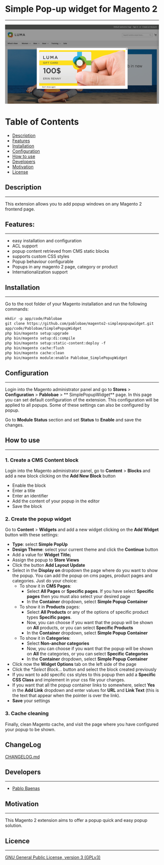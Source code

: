 # Simple Pop-up widget for Magento 2

___

![alt Simple Popup extension for Magento 2](https://raw.githubusercontent.com/pablobae/markdown-images/master/magento2-simplepopupwidget/magento2-simplepopupwidget-header.png?raw=true "Simple Popup Widget for Magento 2")

# Table of Contents

* [Description](#description)
* [Features](#features)
* [Installation](#installation)
* [Configuration](#configuration)
* [How to use](#how-to-use)
* [Developers](#developers)
* [Motivation](#motivation)
* [License](#licence)

## Description

___

This extension allows you to add popup windows on any Magento 2 frontend page.

## Features:

___

* easy installation and configuration
* ACL support
* popup content retrieved from CMS static blocks
* supports custom CSS styles
* Popup behaviour configurable
* Popups in any magento 2 page, category or product
* Internationalization support

## Installation

___

Go to the root folder of your Magento installation and run the following commands:

```
mkdir -p app/code/Pablobae
git clone https://github.com/pablobae/magento2-simplepopupwidget.git app/code/Pablobae/SimplePopupWidget
php bin/magento setup:upgrade
php bin/magento setup:di:compile
php bin/magento setup:static-content:deploy -f
php bin/magento cache:flush
php bin/magento cache:clean
php bin/magento module:enable Pablobae_SimplePopupWidget
 ```

## Configuration

___
Login into the Magento administrator panel and go to **Stores** > **Configuration** > **Pablobae** > **
SimplePopupWidget** page. In this page you can set default configuration of the extension. This configuration will be
applied to all popups. Some of these settings can also be configured by popup.

Go to **Module Status** section and set **Status** to **Enable** and save the changes.

## How to use

___

### 1. Create a CMS Content block

Login into the Magento administrator panel, go to **Content** > **Blocks** and add a new block clicking on the **Add New
Block** button

* Enable the block
* Enter a title
* Enter an identifier
* Add the content of your popup in the editor
* Save the block

### 2. Create the popup widget

Go to **Content** > **Widgets** and add a new widget clicking on the **Add Widget** button with these settings:

* **Type**: select **Simple PopUp**
* **Design Theme**: select your current theme and click the **Continue** button
* Add a value for **Widget Title**¡
* Assign the popup to **Store Views**
* Click the button **Add Layout Update**
* Select in the **Display on** dropdown the page where do you want to show the popup. You can add the popup on cms
  pages, product pages and categories. Just do your choice:
    * To show it in **CMS Pages**:
        * Select **All Pages** or **Specific pages**. If you have select **Specific pages** then you must also select
          your desired page
        * In the **Container** dropdown, select **Simple Popup Container**
    * To show it in **Products** pages:
        * Select **All Products** or any of the options of specific product types **Specific pages**.
        * Now, you can choose if you want that the popup will be shown on **All** products, or you can select **Specific
          Products**
        * In the **Container** dropdown, select **Simple Popup Container**
    * To show it in **Categories**:
        * Select **Non-anchor categories**
        * Now, you can choose if you want that the popup will be shown on **All** the categories, or you can select **Specific Categories**
         * In the **Container** dropdown, select **Simple Popup Container**
* Click now the **Widget Options** tab on the left side of the page
* Click the **Select Block...* button and select the block created previously
* If you want to add specific css styles to this popup then add a **Specific CSS Class** and implement in your css file
  your changes.
* If you want that all the popup container links to somewhere, select **Yes** in the **Add Link** dropdown and enter
  values for **URL** and **Link Text** (this is the text that appear when the pointer is over the link).
* **Save** your settings

### 3. Cache cleaning

Finally, clean Magento cache, and visit the page where you have configured your popup to be shown.

## ChangeLog
[CHANGELOG.md](CHANGELOG.md)

## Developers

___

* [Pablo Baenas](https://github.com/pablobae)

## Motivation

___

This Magento 2 extension aims to offer a popup quick and easy popup solution.

## Licence

___
[GNU General Public License, version 3 (GPLv3)](http://opensource.org/licenses/gpl-3.0)
